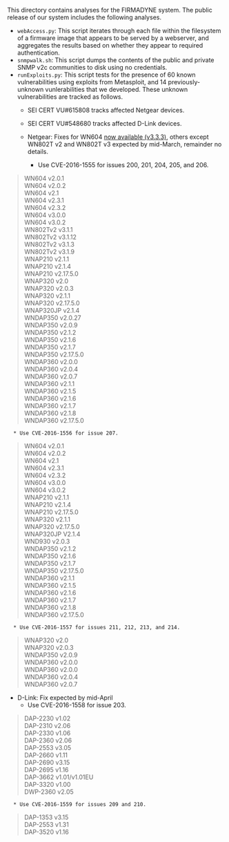 This directory contains analyses for the FIRMADYNE system. The public release
of our system includes the following analyses.

* `webAccess.py`: This script iterates through each file within the filesystem of a firmware image that appears to be served by a webserver, and aggregates the results based on whether they appear to required
authentication.
* `snmpwalk.sh`: This script dumps the contents of the public and private SNMP
v2c communities to disk using no credentials.
* `runExploits.py`: This script tests for the presence of 60 known
vulnerabilities using exploits from Metasploit, and 14 previously-unknown
vunlerabilities that we developed. These unknown vulnerabilities are tracked
as follows.
   * SEI CERT VU#615808 tracks affected Netgear devices.
   * SEI CERT VU#548680 tracks affected D-Link devices.

   * Netgear: Fixes for WN604 [now available (v3.3.3)](http://files.netgear-support.com/go/?a=d&i=giUL1cgnWF), others except WN802T v2 and WN802T v3 expected by mid-March, remainder no details.
      * Use CVE-2016-1555 for issues 200, 201, 204, 205, and 206.

> WN604 v2.0.1  
> WN604 v2.0.2  
> WN604 v2.1  
> WN604 v2.3.1  
> WN604 v2.3.2  
> WN604 v3.0.0  
> WN604 v3.0.2  
> WN802Tv2 v3.1.1  
> WN802Tv2 v3.1.12  
> WN802Tv2 v3.1.3  
> WN802Tv2 v3.1.9  
> WNAP210 v2.1.1  
> WNAP210 v2.1.4  
> WNAP210 v2.17.5.0  
> WNAP320 v2.0  
> WNAP320 v2.0.3  
> WNAP320 v2.1.1  
> WNAP320 v2.17.5.0  
> WNAP320JP v2.1.4  
> WNDAP350 v2.0.27  
> WNDAP350 v2.0.9  
> WNDAP350 v2.1.2  
> WNDAP350 v2.1.6  
> WNDAP350 v2.1.7  
> WNDAP350 v2.17.5.0  
> WNDAP360 v2.0.0  
> WNDAP360 v2.0.4  
> WNDAP360 v2.0.7  
> WNDAP360 v2.1.1  
> WNDAP360 v2.1.5  
> WNDAP360 v2.1.6  
> WNDAP360 v2.1.7  
> WNDAP360 v2.1.8  
> WNDAP360 v2.17.5.0

      * Use CVE-2016-1556 for issue 207.
> WN604 v2.0.1  
> WN604 v2.0.2  
> WN604 v2.1  
> WN604 v2.3.1  
> WN604 v2.3.2  
> WN604 v3.0.0  
> WN604 v3.0.2  
> WNAP210 v2.1.1  
> WNAP210 v2.1.4  
> WNAP210 v2.17.5.0  
> WNAP320 v2.1.1  
> WNAP320 v2.17.5.0  
> WNAP320JP V2.1.4  
> WND930 v2.0.3  
> WNDAP350 v2.1.2  
> WNDAP350 v2.1.6  
> WNDAP350 v2.1.7  
> WNDAP350 v2.17.5.0  
> WNDAP360 v2.1.1  
> WNDAP360 v2.1.5  
> WNDAP360 v2.1.6  
> WNDAP360 v2.1.7  
> WNDAP360 v2.1.8  
> WNDAP360 v2.17.5.0

      * Use CVE-2016-1557 for issues 211, 212, 213, and 214.
> WNAP320 v2.0  
> WNAP320 v2.0.3  
> WNDAP350 v2.0.9  
> WNDAP360 v2.0.0  
> WNDAP360 v2.0.0  
> WNDAP360 v2.0.4  
> WNDAP360 v2.0.7

   * D-Link: Fix expected by mid-April
      * Use CVE-2016-1558 for issue 203.
> DAP-2230 v1.02  
> DAP-2310 v2.06  
> DAP-2330 v1.06  
> DAP-2360 v2.06  
> DAP-2553 v3.05  
> DAP-2660 v1.11  
> DAP-2690 v3.15  
> DAP-2695 v1.16  
> DAP-3662 v1.01/v1.01EU  
> DAP-3320 v1.00  
> DWP-2360 v2.05

      * Use CVE-2016-1559 for issues 209 and 210.
> DAP-1353 v3.15  
> DAP-2553 v1.31  
> DAP-3520 v1.16

